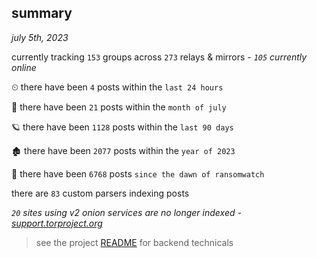 
## summary
_july 5th, 2023_

currently tracking `153` groups across `273` relays & mirrors - _`105` currently online_

⏲ there have been `4` posts within the `last 24 hours`

🦈 there have been `21` posts within the `month of july`

🪐 there have been `1128` posts within the `last 90 days`

🏚 there have been `2077` posts within the `year of 2023`

🦕 there have been `6768` posts `since the dawn of ransomwatch`

there are `83` custom parsers indexing posts

_`20` sites using v2 onion services are no longer indexed - [support.torproject.org](https://support.torproject.org/onionservices/v2-deprecation/)_

> see the project [README](https://github.com/joshhighet/ransomwatch#ransomwatch--) for backend technicals
